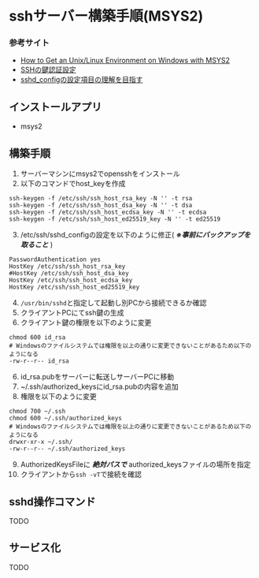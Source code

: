 # sshサーバー構築手順(MSYS2)

### 参考サイト

- [How to Get an Unix/Linux Environment on Windows with MSYS2](https://www.booleanworld.com/get-unix-linux-environment-windows-msys2/)
- [SSHの鍵認証設定](https://qiita.com/gotohiro55/items/36a22516de2b381b3c6e)
- [sshd_configの設定項目の理解を目指す](https://unskilled.site/sshd_config%E3%81%AE%E8%A8%AD%E5%AE%9A%E9%A0%85%E7%9B%AE%E3%81%AE%E7%90%86%E8%A7%A3%E3%82%92%E7%9B%AE%E6%8C%87%E3%81%99/)

## インストールアプリ

- msys2


## 構築手順

1. サーバーマシンにmsys2でopensshをインストール
2. 以下のコマンドでhost_keyを作成

```
ssh-keygen -f /etc/ssh/ssh_host_rsa_key -N '' -t rsa
ssh-keygen -f /etc/ssh/ssh_host_dsa_key -N '' -t dsa
ssh-keygen -f /etc/ssh/ssh_host_ecdsa_key -N '' -t ecdsa
ssh-keygen -f /etc/ssh/ssh_host_ed25519_key -N '' -t ed25519
```

3. /etc/ssh/sshd_configの設定を以下のように修正( ***※事前にバックアップを取ること*** )

```
PasswordAuthentication yes
HostKey /etc/ssh/ssh_host_rsa_key
#HostKey /etc/ssh/ssh_host_dsa_key
HostKey /etc/ssh/ssh_host_ecdsa_key
HostKey /etc/ssh/ssh_host_ed25519_key
```

4. ```/usr/bin/sshd```と指定して起動し別PCから接続できるか確認
4. クライアントPCにてssh鍵の生成
5. クライアント鍵の権限を以下のように変更

```
chmod 600 id_rsa
# Windowsのファイルシステムでは権限を以上の通りに変更できないことがあるため以下のようになる
-rw-r--r-- id_rsa
```

6. id_rsa.pubをサーバーに転送しサーバーPCに移動
7. ~/.ssh/authorized_keysにid_rsa.pubの内容を追加
8. 権限を以下のように変更

```
chmod 700 ~/.ssh
chmod 600 ~/.ssh/authorized_keys
# Windowsのファイルシステムでは権限を以上の通りに変更できないことがあるため以下のようになる
drwxr-xr-x ~/.ssh/
-rw-r--r-- ~/.ssh/authorized_keys
```

9. AuthorizedKeysFileに ***絶対パスで*** authorized_keysファイルの場所を指定
10. クライアントから```ssh -vT```で接続を確認

## sshd操作コマンド

TODO

## サービス化

TODO
